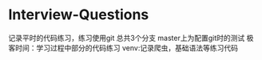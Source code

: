 # Interview-Questions
记录平时的代码练习，练习使用git
总共3个分支
master上为配置git时的测试
极客时间：学习过程中部分的代码练习
venv:记录爬虫，基础语法等练习代码
